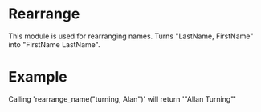 Rearrange
=========

This module is used for rearranging names.
Turns "LastName, FirstName" into "FirstName LastName". 

# Example
Calling 'rearrange_name("turning, Alan")' will return '"Allan Turning"'
